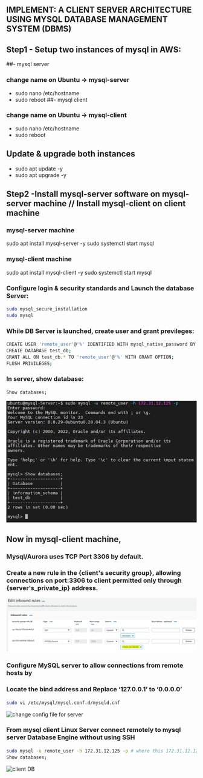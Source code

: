 ## IMPLEMENT: A CLIENT SERVER ARCHITECTURE USING MYSQL DATABASE MANAGEMENT SYSTEM (DBMS)

## Step1 - Setup two instances of mysql in AWS:

##- mysql server
### change name on Ubuntu -> mysql-server
* sudo nano /etc/hostname
* sudo reboot
##- mysql client
### change name on Ubuntu -> mysql-client
* sudo nano /etc/hostname
* sudo reboot

## Update & upgrade both instances
* sudo apt update -y
* sudo apt upgrade -y

## Step2 -Install mysql-server software on mysql-server machine // Install mysql-client on client machine
### mysql-server machine
sudo apt install mysql-server -y
sudo systemctl start mysql

### mysql-client machine
sudo apt install mysql-client -y
sudo systemctl start mysql

### Configure login & security standards and Launch the database Server:

```bash
sudo mysql_secure_installation 
sudo mysql
```
### While DB Server is launched, create user and grant previleges: 
```bash
CREATE USER 'remote_user'@'%' IDENTIFIED WITH mysql_native_password BY 'Password.11';
CREATE DATABASE test_db;
GRANT ALL ON test_db.* TO 'remote_user'@'%' WITH GRANT OPTION;
FLUSH PRIVILEGES;
```
### In server, show database:
```bash
Show databases;
```
![client DB](https://github.com/macdonaldojong/PBL5_CLIENT-SERVER-ARCHITECTURE-USING-A-MYSQL-RELATIONAL-DATABASE-MANAGEMENT-SYSTEM/blob/037d48d5b4a7af69d601d59262012149bbc6c2d1/image/Server%20DB.PNG)
## Now in mysql-client machine,
### Mysql/Aurora uses TCP Port 3306 by default.
### Create a new rule in the {client's security group}, allowing connections on port:3306 to client permitted only through {server's_private_ip} address.

![change config file for server](https://github.com/macdonaldojong/PBL5_CLIENT-SERVER-ARCHITECTURE-USING-A-MYSQL-RELATIONAL-DATABASE-MANAGEMENT-SYSTEM/blob/037d48d5b4a7af69d601d59262012149bbc6c2d1/image/client%20security%20group%20configuration%20to%20accept%20server%20ip.PNG)

### Configure MySQL server to allow connections from remote hosts by
### Locate the bind address and Replace ‘127.0.0.1’ to ‘0.0.0.0’
```bash
sudo vi /etc/mysql/mysql.conf.d/mysqld.cnf
```

![change config file for server](https://github.com/macdonaldojong/darey_project5/blob/a12f5415de4a44f0219c56046ddbf1a3bed00369/image/change%20config%20file%20for%20server.PNG)

### From mysql client Linux Server connect remotely to mysql server Database Engine without using SSH
```bash
sudo mysql -u remote_user -h 172.31.12.125 -p # where this 172.31.12.125 is {server's_private_ip}
Show databases;
```
![client DB](https://github.com/macdonaldojong/darey_project5/blob/a12f5415de4a44f0219c56046ddbf1a3bed00369/image/client%20DB.PNG)
